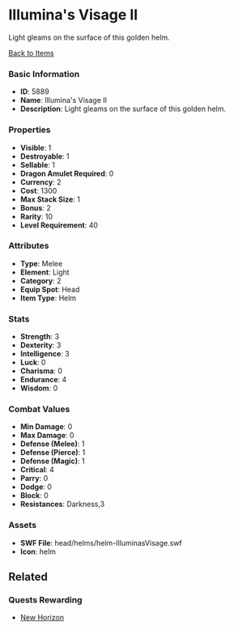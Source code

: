 # Illumina's Visage II

Light gleams on the surface of this golden helm.

[Back to Items](../items.md)

### Basic Information

- **ID**: 5889
- **Name**: Illumina&#039;s Visage II
- **Description**: Light gleams on the surface of this golden helm.

### Properties

- **Visible**: 1
- **Destroyable**: 1
- **Sellable**: 1
- **Dragon Amulet Required**: 0
- **Currency**: 2
- **Cost**: 1300
- **Max Stack Size**: 1
- **Bonus**: 2
- **Rarity**: 10
- **Level Requirement**: 40

### Attributes

- **Type**: Melee
- **Element**: Light
- **Category**: 2
- **Equip Spot**: Head
- **Item Type**: Helm

### Stats

- **Strength**: 3
- **Dexterity**: 3
- **Intelligence**: 3
- **Luck**: 0
- **Charisma**: 0
- **Endurance**: 4
- **Wisdom**: 0

### Combat Values

- **Min Damage**: 0
- **Max Damage**: 0
- **Defense (Melee)**: 1
- **Defense (Pierce)**: 1
- **Defense (Magic)**: 1
- **Critical**: 4
- **Parry**: 0
- **Dodge**: 0
- **Block**: 0
- **Resistances**: Darkness,3

### Assets

- **SWF File**: head/helms/helm-IlluminasVisage.swf
- **Icon**: helm

## Related

### Quests Rewarding

- [New Horizon](../quests/810-new-horizon.md)

